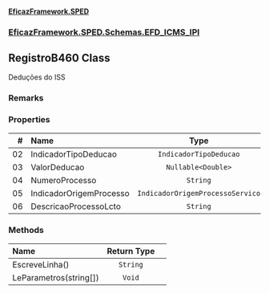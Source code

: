 #### [EficazFramework.SPED](EficazFrameworkSPED.md 'EficazFramework SPED')
### [EficazFramework.SPED.Schemas.EFD_ICMS_IPI](EficazFramework.SPED.Schemas.EFD_ICMS_IPI.md 'EficazFramework.SPED.Schemas.EFD_ICMS_IPI')

## RegistroB460 Class

Deduções do ISS

### Remarks
### Properties

| # | Name | Type | |
| ---: | :--- | :---: | :--- |
| 02 | IndicadorTipoDeducao | `IndicadorTipoDeducao` |  |
| 03 | ValorDeducao | `Nullable<Double>` |  |
| 04 | NumeroProcesso | `String` |  |
| 05 | IndicadorOrigemProcesso | `IndicadorOrigemProcessoServico` |  |
| 06 | DescricaoProcessoLcto | `String` |  |
### Methods

| Name | Return Type | |
| :--- | :---: | :--- |
| EscreveLinha() | `String` |  |
| LeParametros(string[]) | `Void` |  |
